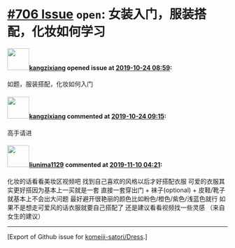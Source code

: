 # [\#706 Issue](https://github.com/komeiji-satori/Dress/issues/706) `open`: 女装入门，服装搭配，化妆如何学习

#### <img src="https://avatars.githubusercontent.com/u/27410104?u=0d0aecea17d10562a57ceda080c580eab2614b4c&v=4" width="50">[kangzixiang](https://github.com/kangzixiang) opened issue at [2019-10-24 08:59](https://github.com/komeiji-satori/Dress/issues/706):

如题，服装搭配，化妆如何入门

#### <img src="https://avatars.githubusercontent.com/u/27410104?u=0d0aecea17d10562a57ceda080c580eab2614b4c&v=4" width="50">[kangzixiang](https://github.com/kangzixiang) commented at [2019-10-24 09:15](https://github.com/komeiji-satori/Dress/issues/706#issuecomment-545826672):

高手请进

#### <img src="https://avatars.githubusercontent.com/u/10221609?u=026211f2861b9da18a3246c93264fe2d087d8626&v=4" width="50">[liunima1129](https://github.com/liunima1129) commented at [2019-11-10 04:21](https://github.com/komeiji-satori/Dress/issues/706#issuecomment-552161263):

化妆的话看看美妆区视频吧 找到自己喜欢的风格以后才好搭配衣服 
可爱的衣服其实更好搭因为基本上一买就是一套 直接一套穿出门 + 袜子(optional) + 皮鞋/靴子就基本上不会出大问题 最好避开很艳丽的颜色比如粉色/橙色/紫色/浅蓝色就行
如果不是想走可爱风的话衣服就要自己搭配了 还是建议看看视频找一些灵感
（来自女生的建议）


-------------------------------------------------------------------------------



[Export of Github issue for [komeiji-satori/Dress](https://github.com/komeiji-satori/Dress).]
